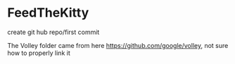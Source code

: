 # FeedTheKitty
create git hub repo/first commit

The Volley folder came from here https://github.com/google/volley, not sure how to properly link it
